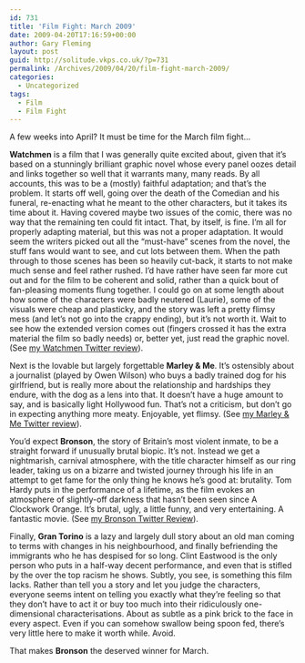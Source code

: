 ```yaml
---
id: 731
title: 'Film Fight: March 2009'
date: 2009-04-20T17:16:59+00:00
author: Gary Fleming
layout: post
guid: http://solitude.vkps.co.uk/?p=731
permalink: /Archives/2009/04/20/film-fight-march-2009/
categories:
  - Uncategorized
tags:
  - Film
  - Film Fight
---
```

A few weeks into April? It must be time for the March film fight&#8230;

**Watchmen** is a film that I was generally quite excited about, given that it&#8217;s based on a stunningly brilliant graphic novel whose every panel oozes detail and links together so well that it warrants many, many reads. By all accounts, this was to be a (mostly) faithful adaptation; and that&#8217;s the problem. It starts off well, going over the death of the Comedian and his funeral, re-enacting what he meant to the other characters, but it takes its time about it. Having covered maybe two issues of the comic, there was no way that the remaining ten could fit intact. That, by itself, is fine. I&#8217;m all for properly adapting material, but this was not a proper adaptation. It would seem the writers picked out all the &#8220;must-have&#8221; scenes from the novel, the stuff fans would want to see, and cut lots between them. When the path through to those scenes has been so heavily cut-back, it starts to not make much sense and feel rather rushed. I&#8217;d have rather have seen far more cut out and for the film to be coherent and solid, rather than a quick bout of fan-pleasing moments flung together. I could go on at some length about how some of the characters were badly neutered (Laurie), some of the visuals were cheap and plasticky, and the story was left a pretty flimsy mess (and let&#8217;s not go into the crappy ending), but it&#8217;s not worth it. Wait to see how the extended version comes out (fingers crossed it has the extra material the film so badly needs) or, better yet, just read the graphic novel. (See [my Watchmen Twitter review](http://twitter.com/garyfleming/status/1290888198)).

Next is the lovable but largely forgettable **Marley & Me**. It&#8217;s ostensibly about a journalist (played by Owen Wilson) who buys a badly trained dog for his girlfriend, but is really more about the relationship and hardships they endure, with the dog as a lens into that. It doesn&#8217;t have a huge amount to say, and is basically light Hollywood fun. That&#8217;s not a criticism, but don&#8217;t go in expecting anything more meaty. Enjoyable, yet flimsy. (See [my Marley & Me Twitter review](http://twitter.com/garyfleming/status/1331972584)).

You&#8217;d expect **Bronson**, the story of Britain&#8217;s most violent inmate, to be a straight forward if unusually brutal biopic. It&#8217;s not. Instead we get a nightmarish, carnival atmosphere, with the title character himself as our ring leader, taking us on a bizarre and twisted journey through his life in an attempt to get fame for the only thing he knows he&#8217;s good at: brutality. Tom Hardy puts in the performance of a lifetime, as the film evokes an atmosphere of slightly-off darkness that hasn&#8217;t been seen since A Clockwork Orange. It&#8217;s brutal, ugly, a little funny, and very entertaining. A fantastic movie. (See [my Bronson Twitter Review](http://twitter.com/garyfleming/status/1331976936)).

Finally, **Gran Torino** is a lazy and largely dull story about an old man coming to terms with changes in his neighbourhood, and finally befriending the immigrants who he has despised for so long. Clint Eastwood is the only person who puts in a half-way decent performance, and even that is stifled by the over the top racism he shows. Subtly, you see, is something this film lacks. Rather than tell you a story and let you judge the characters, everyone seems intent on telling you exactly what they&#8217;re feeling so that they don&#8217;t have to act it or buy too much into their ridiculously one-dimensional characterisations. About as subtle as a pink brick to the face in every aspect. Even if you can somehow swallow being spoon fed, there&#8217;s very little here to make it worth while. Avoid.

That makes **Bronson** the deserved winner for March.